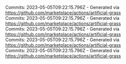 Commits: 2023-05-05T09:22:15.796Z - Generated via https://github.com/marketplace/actions/artificial-grass
<br>
Commits: 2023-05-05T09:22:15.796Z - Generated via https://github.com/marketplace/actions/artificial-grass
<br>
Commits: 2023-05-05T09:22:15.796Z - Generated via https://github.com/marketplace/actions/artificial-grass
<br>
Commits: 2023-05-05T09:22:15.796Z - Generated via https://github.com/marketplace/actions/artificial-grass
<br>
Commits: 2023-05-05T09:22:15.796Z - Generated via https://github.com/marketplace/actions/artificial-grass
<br>
